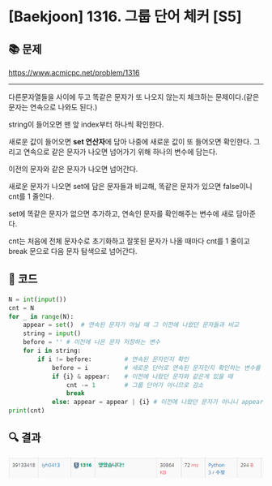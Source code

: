 # [Baekjoon] 1316. 그룹 단어 체커 [S5]

## 📚 문제

https://www.acmicpc.net/problem/1316

---

다른문자열들을 사이에 두고 똑같은 문자가 또 나오지 않는지 체크하는 문제이다.(같은 문자는 연속으로 나와도 된다.)

string이 들어오면 맨 앞 index부터 하나씩 확인한다.

새로운 값이 들어오면 **set 연산자**에 담아 나중에 새로운 값이 또 들어오면 확인한다. 그리고 연속으로 같은 문자가 나오면 넘어가기 위해 하나의 변수에 담는다.

이전의 문자와 같은 문자가 나오면 넘어간다.

새로운 문자가 나오면 set에 담은 문자들과 비교해, 똑같은 문자가 있으면 false이니 cnt를 1 줄인다.

set에 똑같은 문자가 없으면 추가하고, 연속인 문자를 확인해주는 변수에 새로 담아준다.

cnt는 처음에 전체 문자수로 초기화하고 잘못된 문자가 나올 때마다 cnt를 1 줄이고 break 문으로 다음 문자 탐색으로 넘어간다.

## 📒 코드

```python
N = int(input())
cnt = N
for _ in range(N):
    appear = set()  # 연속된 문자가 아닐 때 그 이전에 나왔던 문자들과 비교
    string = input()
    before = '' # 이전에 나온 문자 저장하는 변수
    for i in string:
        if i != before:         # 연속된 문자인지 확인
            before = i          # 새로운 단어로 연속된 문자인지 확인하는 변수를 바꿔준다.
            if {i} & appear:    # 이전에 나왔던 문자와 같은게 있을 때
                cnt -= 1        # 그룹 단어가 아니므로 감소
                break
            else: appear = appear | {i} # 이전에 나왔던 문자가 아니니 appear에 추가해준다.
print(cnt)
```

## 🔍 결과

![image-20220216004551817](README.assets/image-20220216004551817.png)